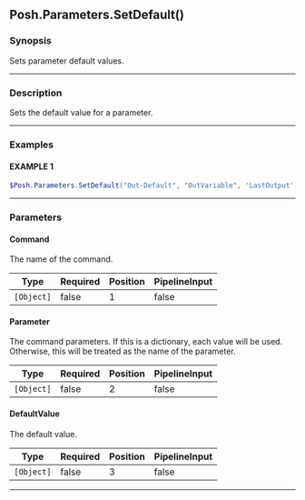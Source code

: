 Posh.Parameters.SetDefault()
----------------------------




### Synopsis
Sets parameter default values.



---


### Description

Sets the default value for a parameter.



---


### Examples
#### EXAMPLE 1
```PowerShell
$Posh.Parameters.SetDefault("Out-Default", "OutVariable", 'LastOutput')
```



---


### Parameters
#### **Command**

The name of the command.






|Type      |Required|Position|PipelineInput|
|----------|--------|--------|-------------|
|`[Object]`|false   |1       |false        |



#### **Parameter**

The command parameters.
If this is a dictionary, each value will be used.
Otherwise, this will be treated as the name of the parameter.






|Type      |Required|Position|PipelineInput|
|----------|--------|--------|-------------|
|`[Object]`|false   |2       |false        |



#### **DefaultValue**

The default value.






|Type      |Required|Position|PipelineInput|
|----------|--------|--------|-------------|
|`[Object]`|false   |3       |false        |





---
